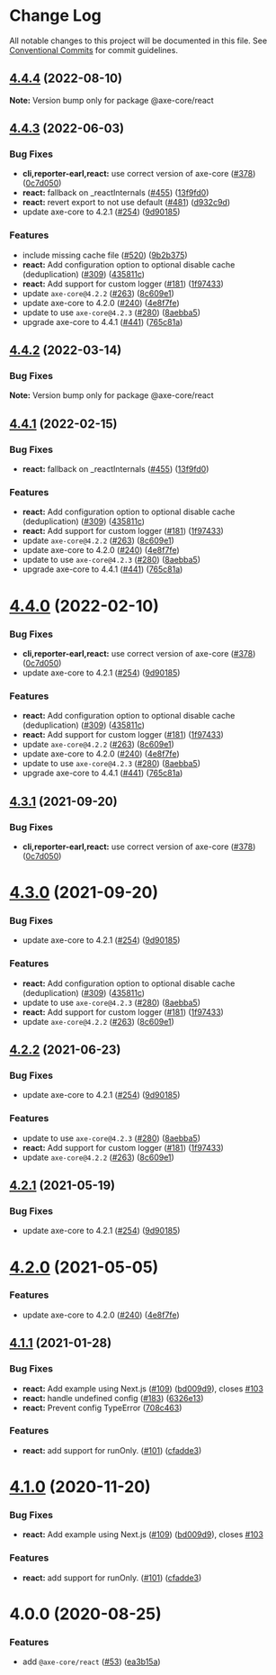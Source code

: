 # Change Log

All notable changes to this project will be documented in this file.
See [Conventional Commits](https://conventionalcommits.org) for commit guidelines.

## [4.4.4](https://github.com/dequelabs/axe-core-npm/compare/v4.4.3...v4.4.4) (2022-08-10)

**Note:** Version bump only for package @axe-core/react

## [4.4.3](https://github.com/dequelabs/axe-core-npm/compare/v4.1.1...v4.4.3) (2022-06-03)

### Bug Fixes

- **cli,reporter-earl,react:** use correct version of axe-core ([#378](https://github.com/dequelabs/axe-core-npm/issues/378)) ([0c7d050](https://github.com/dequelabs/axe-core-npm/commit/0c7d0506b7d397df3c96414fc37a408e90fe9a9c))
- **react:** fallback on \_reactInternals ([#455](https://github.com/dequelabs/axe-core-npm/issues/455)) ([13f9fd0](https://github.com/dequelabs/axe-core-npm/commit/13f9fd07c24304f0f3dde74d7d41bc8222929c13))
- **react:** revert export to not use default ([#481](https://github.com/dequelabs/axe-core-npm/issues/481)) ([d932c9d](https://github.com/dequelabs/axe-core-npm/commit/d932c9d33fa96e22dd1d202c36e482c5b1eee3d6))
- update axe-core to 4.2.1 ([#254](https://github.com/dequelabs/axe-core-npm/issues/254)) ([9d90185](https://github.com/dequelabs/axe-core-npm/commit/9d9018525a4d799f6d763d0329f05ccbfd20dbe4))

### Features

- include missing cache file ([#520](https://github.com/dequelabs/axe-core-npm/issues/520)) ([9b2b375](https://github.com/dequelabs/axe-core-npm/commit/9b2b375616988640dc836dad99a29f0c88bb20b8))
- **react:** Add configuration option to optional disable cache (deduplication) ([#309](https://github.com/dequelabs/axe-core-npm/issues/309)) ([435811c](https://github.com/dequelabs/axe-core-npm/commit/435811cb3957cf84b1c1701f6de5c4eb740c8301))
- **react:** Add support for custom logger ([#181](https://github.com/dequelabs/axe-core-npm/issues/181)) ([1f97433](https://github.com/dequelabs/axe-core-npm/commit/1f974338280460715e7b92d58279c3f18fa563f8))
- update `axe-core@4.2.2` ([#263](https://github.com/dequelabs/axe-core-npm/issues/263)) ([8c609e1](https://github.com/dequelabs/axe-core-npm/commit/8c609e1e3580a63f8697ca94e146b0e2ed28e579))
- update axe-core to 4.2.0 ([#240](https://github.com/dequelabs/axe-core-npm/issues/240)) ([4e8f7fe](https://github.com/dequelabs/axe-core-npm/commit/4e8f7fee9db09fb56f91ea34f9984be66a29033e))
- update to use `axe-core@4.2.3` ([#280](https://github.com/dequelabs/axe-core-npm/issues/280)) ([8aebba5](https://github.com/dequelabs/axe-core-npm/commit/8aebba5c6069ca047f649446e072259c069c9a22))
- upgrade axe-core to 4.4.1 ([#441](https://github.com/dequelabs/axe-core-npm/issues/441)) ([765c81a](https://github.com/dequelabs/axe-core-npm/commit/765c81a2ae63e8c72ec086b86174a5c5f343ea9b))

## [4.4.2](https://github.com/dequelabs/axe-core-npm/compare/v4.1.1...v4.4.2) (2022-03-14)

### Bug Fixes

**Note:** Version bump only for package @axe-core/react

## [4.4.1](https://github.com/dequelabs/axe-core-npm/compare/v4.1.1...v4.4.1) (2022-02-15)

### Bug Fixes

- **react:** fallback on \_reactInternals ([#455](https://github.com/dequelabs/axe-core-npm/issues/455)) ([13f9fd0](https://github.com/dequelabs/axe-core-npm/commit/13f9fd07c24304f0f3dde74d7d41bc8222929c13))

### Features

- **react:** Add configuration option to optional disable cache (deduplication) ([#309](https://github.com/dequelabs/axe-core-npm/issues/309)) ([435811c](https://github.com/dequelabs/axe-core-npm/commit/435811cb3957cf84b1c1701f6de5c4eb740c8301))
- **react:** Add support for custom logger ([#181](https://github.com/dequelabs/axe-core-npm/issues/181)) ([1f97433](https://github.com/dequelabs/axe-core-npm/commit/1f974338280460715e7b92d58279c3f18fa563f8))
- update `axe-core@4.2.2` ([#263](https://github.com/dequelabs/axe-core-npm/issues/263)) ([8c609e1](https://github.com/dequelabs/axe-core-npm/commit/8c609e1e3580a63f8697ca94e146b0e2ed28e579))
- update axe-core to 4.2.0 ([#240](https://github.com/dequelabs/axe-core-npm/issues/240)) ([4e8f7fe](https://github.com/dequelabs/axe-core-npm/commit/4e8f7fee9db09fb56f91ea34f9984be66a29033e))
- update to use `axe-core@4.2.3` ([#280](https://github.com/dequelabs/axe-core-npm/issues/280)) ([8aebba5](https://github.com/dequelabs/axe-core-npm/commit/8aebba5c6069ca047f649446e072259c069c9a22))
- upgrade axe-core to 4.4.1 ([#441](https://github.com/dequelabs/axe-core-npm/issues/441)) ([765c81a](https://github.com/dequelabs/axe-core-npm/commit/765c81a2ae63e8c72ec086b86174a5c5f343ea9b))

# [4.4.0](https://github.com/dequelabs/axe-core-npm/compare/v4.1.1...v4.4.0) (2022-02-10)

### Bug Fixes

- **cli,reporter-earl,react:** use correct version of axe-core ([#378](https://github.com/dequelabs/axe-core-npm/issues/378)) ([0c7d050](https://github.com/dequelabs/axe-core-npm/commit/0c7d0506b7d397df3c96414fc37a408e90fe9a9c))
- update axe-core to 4.2.1 ([#254](https://github.com/dequelabs/axe-core-npm/issues/254)) ([9d90185](https://github.com/dequelabs/axe-core-npm/commit/9d9018525a4d799f6d763d0329f05ccbfd20dbe4))

### Features

- **react:** Add configuration option to optional disable cache (deduplication) ([#309](https://github.com/dequelabs/axe-core-npm/issues/309)) ([435811c](https://github.com/dequelabs/axe-core-npm/commit/435811cb3957cf84b1c1701f6de5c4eb740c8301))
- **react:** Add support for custom logger ([#181](https://github.com/dequelabs/axe-core-npm/issues/181)) ([1f97433](https://github.com/dequelabs/axe-core-npm/commit/1f974338280460715e7b92d58279c3f18fa563f8))
- update `axe-core@4.2.2` ([#263](https://github.com/dequelabs/axe-core-npm/issues/263)) ([8c609e1](https://github.com/dequelabs/axe-core-npm/commit/8c609e1e3580a63f8697ca94e146b0e2ed28e579))
- update axe-core to 4.2.0 ([#240](https://github.com/dequelabs/axe-core-npm/issues/240)) ([4e8f7fe](https://github.com/dequelabs/axe-core-npm/commit/4e8f7fee9db09fb56f91ea34f9984be66a29033e))
- update to use `axe-core@4.2.3` ([#280](https://github.com/dequelabs/axe-core-npm/issues/280)) ([8aebba5](https://github.com/dequelabs/axe-core-npm/commit/8aebba5c6069ca047f649446e072259c069c9a22))
- upgrade axe-core to 4.4.1 ([#441](https://github.com/dequelabs/axe-core-npm/issues/441)) ([765c81a](https://github.com/dequelabs/axe-core-npm/commit/765c81a2ae63e8c72ec086b86174a5c5f343ea9b))

## [4.3.1](https://github.com/dequelabs/axe-core-npm/compare/v4.3.0...v4.3.1) (2021-09-20)

### Bug Fixes

- **cli,reporter-earl,react:** use correct version of axe-core ([#378](https://github.com/dequelabs/axe-core-npm/issues/378)) ([0c7d050](https://github.com/dequelabs/axe-core-npm/commit/0c7d0506b7d397df3c96414fc37a408e90fe9a9c))

# [4.3.0](https://github.com/dequelabs/axe-core-npm/compare/v4.2.0...v4.3.0) (2021-09-20)

### Bug Fixes

- update axe-core to 4.2.1 ([#254](https://github.com/dequelabs/axe-core-npm/issues/254)) ([9d90185](https://github.com/dequelabs/axe-core-npm/commit/9d9018525a4d799f6d763d0329f05ccbfd20dbe4))

### Features

- **react:** Add configuration option to optional disable cache (deduplication) ([#309](https://github.com/dequelabs/axe-core-npm/issues/309)) ([435811c](https://github.com/dequelabs/axe-core-npm/commit/435811cb3957cf84b1c1701f6de5c4eb740c8301))
- update to use `axe-core@4.2.3` ([#280](https://github.com/dequelabs/axe-core-npm/issues/280)) ([8aebba5](https://github.com/dequelabs/axe-core-npm/commit/8aebba5c6069ca047f649446e072259c069c9a22))
- **react:** Add support for custom logger ([#181](https://github.com/dequelabs/axe-core-npm/issues/181)) ([1f97433](https://github.com/dequelabs/axe-core-npm/commit/1f974338280460715e7b92d58279c3f18fa563f8))
- update `axe-core@4.2.2` ([#263](https://github.com/dequelabs/axe-core-npm/issues/263)) ([8c609e1](https://github.com/dequelabs/axe-core-npm/commit/8c609e1e3580a63f8697ca94e146b0e2ed28e579))

## [4.2.2](https://github.com/dequelabs/axe-core-npm/compare/v4.2.0...v4.2.2) (2021-06-23)

### Bug Fixes

- update axe-core to 4.2.1 ([#254](https://github.com/dequelabs/axe-core-npm/issues/254)) ([9d90185](https://github.com/dequelabs/axe-core-npm/commit/9d9018525a4d799f6d763d0329f05ccbfd20dbe4))

### Features

- update to use `axe-core@4.2.3` ([#280](https://github.com/dequelabs/axe-core-npm/issues/280)) ([8aebba5](https://github.com/dequelabs/axe-core-npm/commit/8aebba5c6069ca047f649446e072259c069c9a22))
- **react:** Add support for custom logger ([#181](https://github.com/dequelabs/axe-core-npm/issues/181)) ([1f97433](https://github.com/dequelabs/axe-core-npm/commit/1f974338280460715e7b92d58279c3f18fa563f8))
- update `axe-core@4.2.2` ([#263](https://github.com/dequelabs/axe-core-npm/issues/263)) ([8c609e1](https://github.com/dequelabs/axe-core-npm/commit/8c609e1e3580a63f8697ca94e146b0e2ed28e579))

## [4.2.1](https://github.com/dequelabs/axe-core-npm/compare/v4.2.0...v4.2.1) (2021-05-19)

### Bug Fixes

- update axe-core to 4.2.1 ([#254](https://github.com/dequelabs/axe-core-npm/issues/254)) ([9d90185](https://github.com/dequelabs/axe-core-npm/commit/9d9018525a4d799f6d763d0329f05ccbfd20dbe4))

# [4.2.0](https://github.com/dequelabs/axe-core-npm/compare/v4.1.1...v4.2.0) (2021-05-05)

### Features

- update axe-core to 4.2.0 ([#240](https://github.com/dequelabs/axe-core-npm/issues/240)) ([4e8f7fe](https://github.com/dequelabs/axe-core-npm/commit/4e8f7fee9db09fb56f91ea34f9984be66a29033e))

## [4.1.1](https://github.com/dequelabs/axe-core-npm/compare/v4.0.0...v4.1.1) (2021-01-28)

### Bug Fixes

- **react:** Add example using Next.js ([#109](https://github.com/dequelabs/axe-core-npm/issues/109)) ([bd009d9](https://github.com/dequelabs/axe-core-npm/commit/bd009d9578d9b2704e258ade932fdbbe0a7a571a)), closes [#103](https://github.com/dequelabs/axe-core-npm/issues/103)
- **react:** handle undefined config ([#183](https://github.com/dequelabs/axe-core-npm/issues/183)) ([6326e13](https://github.com/dequelabs/axe-core-npm/commit/6326e131bf62968d5a8180595c1b0b049844ca05))
- **react:** Prevent config TypeError ([708c463](https://github.com/dequelabs/axe-core-npm/commit/708c46366d5f2069a4f25238beb32299abc962b9))

### Features

- **react:** add support for runOnly. ([#101](https://github.com/dequelabs/axe-core-npm/issues/101)) ([cfadde3](https://github.com/dequelabs/axe-core-npm/commit/cfadde3eebf74d26e0fb3768b84e953e92f0bf99))

# [4.1.0](https://github.com/dequelabs/axe-core-npm/compare/v4.0.0...v4.1.0) (2020-11-20)

### Bug Fixes

- **react:** Add example using Next.js ([#109](https://github.com/dequelabs/axe-core-npm/issues/109)) ([bd009d9](https://github.com/dequelabs/axe-core-npm/commit/bd009d9578d9b2704e258ade932fdbbe0a7a571a)), closes [#103](https://github.com/dequelabs/axe-core-npm/issues/103)

### Features

- **react:** add support for runOnly. ([#101](https://github.com/dequelabs/axe-core-npm/issues/101)) ([cfadde3](https://github.com/dequelabs/axe-core-npm/commit/cfadde3eebf74d26e0fb3768b84e953e92f0bf99))

# 4.0.0 (2020-08-25)

### Features

- add `@axe-core/react` ([#53](https://github.com/dequelabs/axe-core-npm/issues/53)) ([ea3b15a](https://github.com/dequelabs/axe-core-npm/commit/ea3b15ad45c7ad256a88047fb797a074f3256550))
